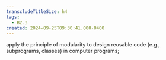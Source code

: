 ```yaml
---
transcludeTitleSize: h4
tags:
  - B2.3
created: 2024-09-25T09:30:41.000-0400
---
```

apply the principle of modularity to design reusable code (e.g., subprograms, classes) in computer programs;